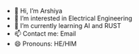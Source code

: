 - 👋 Hi, I’m Arshiya
- 👀 I’m interested in Electrical Engineering
- 🌱 I’m currently learning AI and RUST
- 📫 Contact me: Email
- 😄 Pronouns: HE/HIM

<!---
snoftlt/snoftlt is a ✨ special ✨ repository because its `README.md` (this file) appears on your GitHub profile.
You can click the Preview link to take a look at your changes.
--->
